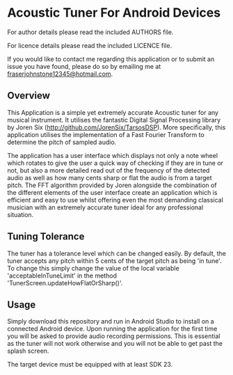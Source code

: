 # Acoustic Tuner For Android Devices

For author details please read the included AUTHORS file. 

For licence details please read the included LICENCE file.

If you would like to contact me regarding this application or to submit an issue you have found, please 
do so by emailing me at fraserjohnstone12345@hotmail.com.

## Overview

This Application is a simple yet extremely accurate Acoustic tuner for any musical instrument. It utilises
the fantastic Digital Signal Processing library by Joren Six (http://github.com/JorenSix/TarsosDSP). 
More specifically, this application utilises the implementation of a Fast Fourier Transform to
determine the pitch of sampled audio.

The application has a user interface which displays not only a note wheel which rotates to give the
user a quick way of checking if they are in tune or not, but also a more detailed read out of the
frequency of the detected audio as well as how many cents sharp or flat the audio is from a target
pitch. The FFT algorithm provided by Joren alongside the combination of the different elements 
of the user interface create an application which is efficient and easy to use whilst offering even the 
most demanding classical musician with an extremely accurate tuner ideal for any professional situation.

## Tuning Tolerance

The tuner has a tolerance level which can be changed easily. By default, the tuner accepts any pitch
within 5 cents of the target pitch as being 'in tune'. To change this simply change the value of the local
variable 'acceptableInTuneLimit' in the method 'TunerScreen.updateHowFlatOrSharp()'.

## Usage

Simply download this repository and run in Android Studio to install on a connected Android device. Upon
running the application for the first time you will be asked to provide audio recording permissions.
This is essential as the tuner will not work otherwise and you will not be able to get past the splash 
screen.

The target device must be equipped with at least SDK 23. 
